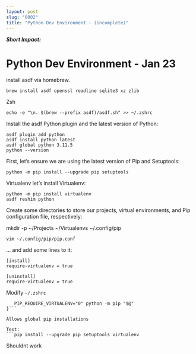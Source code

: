 ```yaml
---
layout: post
slug: "0002"
title: "Python Dev Environment - (incomplete)"
---
```


***Short Impact:***



# Python Dev Environment - Jan 23

install asdf via homebrew.
```
brew install asdf openssl readline sqlite3 xz zlib
```

Zsh
```. $(brew --prefix asdf)/asdf.sh
echo -e "\n. $(brew --prefix asdf)/asdf.sh" >> ~/.zshrc
```

Install the asdf Python plugin and the latest version of Python:
```
asdf plugin add python
asdf install python latest
asdf global python 3.11.5
python --version
```

First, let’s ensure we are using the latest version of Pip and Setuptools:
```
python -m pip install --upgrade pip setuptools
```


Virtualenv
let’s install Virtualenv:
```
python -m pip install virtualenv
asdf reshim python
```
Create some directories to store our projects, virtual environments, and Pip configuration file, respectively:

mkdir -p ~/Projects ~/Virtualenvs ~/.config/pip

```
vim ~/.config/pip/pip.conf
```
… and add some lines to it:
```
[install]
require-virtualenv = true

[uninstall]
require-virtualenv = true
```


Modify `~/.zshrc`

```gpip(){
   PIP_REQUIRE_VIRTUALENV="0" python -m pip "$@"
}```

Allows global pip installations

Test:
```pip install --upgrade pip setuptools virtualenv
```
Shouldnt work


```gpip install --upgrade pip setuptools virtualenv
```